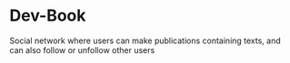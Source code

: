 # Dev-Book
 Social network where users can make publications containing texts, and can also follow or unfollow other users
